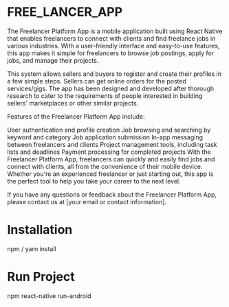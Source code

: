 # FREE_LANCER_APP
The Freelancer Platform App is a mobile application built using React Native that enables freelancers to connect with clients and find freelance jobs in various industries. With a user-friendly interface and easy-to-use features, this app makes it simple for freelancers to browse job postings, apply for jobs, and manage their projects.

This system allows sellers and buyers to register and create their profiles in a few simple steps. Sellers can get online orders for the posted services/gigs. The app has been designed and developed after thorough research to cater to the requirements of people interested in building sellers' marketplaces or other similar projects.

Features of the Freelancer Platform App include:

User authentication and profile creation
Job browsing and searching by keyword and category
Job application submission
In-app messaging between freelancers and clients
Project management tools, including task lists and deadlines
Payment processing for completed projects
With the Freelancer Platform App, freelancers can quickly and easily find jobs and connect with clients, all from the convenience of their mobile device. Whether you're an experienced freelancer or just starting out, this app is the perfect tool to help you take your career to the next level.

If you have any questions or feedback about the Freelancer Platform App, please contact us at [your email or contact information].


# Installation 
npm / yarn install 
# Run Project 
npm react-native run-android
